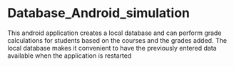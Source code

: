 # Database_Android_simulation
This android application creates a local database and can perform grade calculations for students based on the courses and the grades added. The local database makes it convenient to have the previously entered data available when the application is restarted
